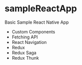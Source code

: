 # sampleReactApp

Basic Sample React Native App
- Custom Components
- Fetching API
- React Navigation
- Redux
- Redux Saga
- Redux Thunk
